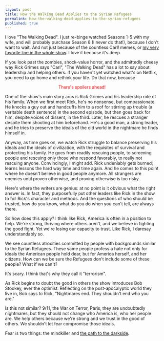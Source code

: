 ```yaml
---
layout: post
title: How the Walking Dead Applies to the Syrian Refugees
permalink: how-the-walking-dead-applies-to-the-syrian-refugees
published: true
---
```


I love "The Walking Dead". I just re-binge watched Seasons 1-5 with my wife, and will probably purchase
Season 6 (I never do that!), because I don't want to wait. And not just because of the countless
Carl! memes, or [my very favorite line in the whole show](https://www.youtube.com/watch?v=cJOnLt-rFCI).
I love it because it's deep.

If you look past the zombies, shock-value horror, and the admittedly cheesy way Rick Grimes says
"Carl", "The Walking Dead" has a lot to say about leadership and helping others. If you haven't
yet watched what's on Netflix, you need to go home and rethink your life. Do that now, because

<div class="message" style="color:red; text-align:center">
  There's spoilers ahead!
</div>

One of the show's main story arcs is Rick Grimes and his leadership role of his family. When we
first meet Rick, he's no nonsense, but compassionate. He knocks a guy out and handcuffs him to a roof
for stirring up trouble (a veritable death sentence) in the second episode, but then goes back
for him, despite voices of dissent, in the third. Later, he rescues a stranger despite 
them shooting at him beforehand. He's a good man, a strong leader, and he tries to preserve the 
ideals of the old world in the nightmare he finds himself in.

Anyway, as time goes on, we watch Rick struggle to balance preserving his ideals and the ideals of
civilization, with the requisites of survival and protecting his family. He goes
from readily rescuing people, to screening people and rescuing only those who respond favorably, to
really not rescuing anyone. Convincingly, I might add. Rick undeniably gets burned; learns lessons
the hard way time and time again. And he comes to this point where he doesn't believe in good people 
anymore. All strangers are enemies until proven otherwise, and proving otherwise is too risky.

Here's where the writers are genius: at no point is it obvious what the right answer is. In fact, 
they purposefully put other leaders like Rick in the show to foil Rick's character and methods. And
the questions of who should be trusted, how do you know, what do you do when you can't tell, are always
there.

So how does this apply? I think like Rick, America is often in a position to help. We're strong,
thriving where others aren't, and we believe in fighting the good fight. Yet we're losing our
capacity to trust. Like Rick, I daresay understandably so. 

We see countless atrocities committed by people with backgrounds similar to the Syrian Refugees. 
These same people profess a hate not only for ideals the American people hold dear, but for America herself, and her citizens. How can we be sure the Refugees don't include some of these people? What
if we can't?

It's scary. I think that's why they call it "terrorism".

As Rick begins to doubt the good in others the show introduces Bob Stookey, ever the optimist. 
Reflecting on the post-apocalyptic world they live in, Bob says to Rick, "Nightmares end. They 
shouldn't end who you are."

Is this not similar? 9/11, the War on Terror, Paris, they are undoubtedly nightmares, but they should
not change who America is, who her people are. We help others because we're strong and we trust in
the good of others. We shouldn't let fear compromise those ideals.

Fear is two things: the mindkiller and [the path to the darkside](https://www.youtube.com/watch?v=kFnFr-DOPf8).
